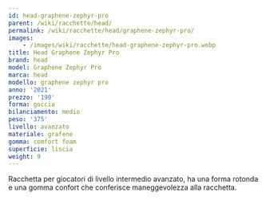 ```yaml
---
id: head-graphene-zephyr-pro
parent: /wiki/racchette/head/
permalink: /wiki/racchette/head/graphene-zephyr-pro/
images:
    - /images/wiki/racchette/head-graphene-zephyr-pro.webp
title: Head Graphene Zephyr Pro
brand: head
model: Graphene Zephyr Pro
marca: head
modello: graphene zephyr pro
anno: '2021'
prezzo: '190'
forma: goccia
bilanciamento: medio
peso: '375'
livello: avanzato
materiale: grafene
gomma: comfort foam
superficie: liscia
weight: 9
---
```

Racchetta per giocatori di livello intermedio avanzato, ha una forma rotonda e una gomma confort che conferisce maneggevolezza alla racchetta.